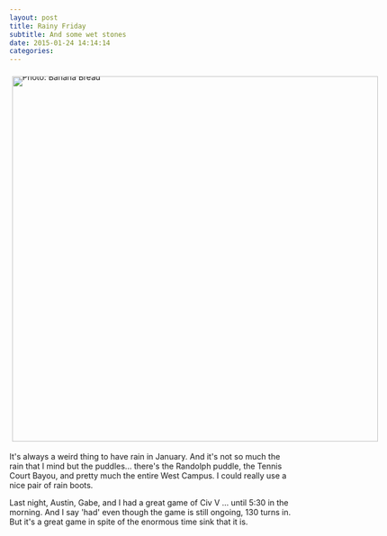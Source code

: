 ```yaml
---
layout: post
title: Rainy Friday
subtitle: And some wet stones
date: 2015-01-24 14:14:14
categories: 
---
```


<div style="line-height:0;padding:4px 0 0 1px;">
<a href="http://i.imgur.com/exmgYWV.jpg" style="display:inline-block;margin:3px;text-decoration:none;">
<img alt="Photo: Banana Bread" height="650" src="http://i.imgur.com/exmgYWV.jpg" title="Banana Bread" width="650" style="padding:1px;">
</a>
</div>

It's always a weird thing to have rain in January. And it's not so much the rain that I mind but the puddles... there's the Randolph puddle, the Tennis Court Bayou, and pretty much the entire West Campus. I could really use a nice pair of rain boots.

Last night, Austin, Gabe, and I had a great game of Civ V ... until 5:30 in the morning. And I say 'had' even though the game is still ongoing, 130 turns in. But it's a great game in spite of the enormous time sink that it is.
